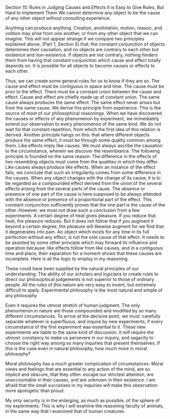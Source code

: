 Section 15: Rules in Judging Causes and Effects
It is Easy to Give Rules, But Hard to Implement Them
We cannot determine any object to be the cause of any other object without consulting experience.

Anything can produce anything.
Creation, annihilation, motion, reason, and volition may arise from one another, or from any other object that we can imagine.
This will not appear strange if we compare two principles explained above, (Part 1, Section 5) that:
the constant conjunction of objects determines their causation, and
no objects are contrary to each other but existence and non-existence.
If objects are not contrary, nothing hinders them from having that constant conjunction which cause and effect totally depends on.
It is possible for all objects to become causes or effects to each other.

Thus, we can create some general rules for us to know if they are so.
The cause and effect must be contiguous in space and time.
The cause must be prior to the effect.
There must be a constant union between the cause and effect.
Cause and effect are chiefly made up of constant union.
The same cause always produces the same effect.
The same effect never arises but from the same cause.
We derive this principle from experience.
This is the source of most of our philosophical reasonings.
When we have discovered the causes or effects of any phenomenon by experiment, we immediately extend our observation to every phenomenon of the same kind.
We do not wait for that constant repetition, from which the first idea of this relation is derived.
Another principle hangs on this: that where different objects produce the same effect, it must be through some quality common among them.
Like effects imply like causes.
We must always ascribe the causation to the circumstance, wherein we discover the resemblance.
The following principle is founded on the same reason:
The difference in the effects of two resembling objects must come from the qualities in which they differ.
Like causes always produce like effects.
When an instance of the effect fails, we conclude that such an irregularity comes from some difference in the causes.
When any object changes with the change of its cause, it is to be regarded as a compounded effect derived from the union of the several effects arising from the several parts of the cause.
The absence or presence of one part of the cause is here supposed to be always attended with the absence or presence of a proportional part of the effect.
This constant conjunction sufficiently proves that the one part is the cause of the other.
However, we must not draw such a conclusion from a few experiments.
A certain degree of heat gives pleasure.
If you reduce that heat, the pleasure reduces.
But it does not follow that if you augment it beyond a certain degree, the pleasure will likewise augment for we find that it degenerates into pain.
An object which exists for any time in its full perfection without any effect, is not the sole cause of that effect.
It needs to be assisted by some other principle which may forward its influence and operation because:
like effects follow from like causes, and
in a contiguous time and place, their separation for a moment shows that these causes are incomplete.
Here is all the logic to employ in my reasoning.

These could have been supplied by the natural principles of our understanding.
The ability of our scholars and logicians to create rules to direct our philosophical judgements is not superior to those of ordinary people.
All the rules of this nature are very easy to invent, but extremely difficult to apply.
Experimental philosophy is the most natural and simple of any philosophy

Even it requires the utmost stretch of human judgment.
The only phenomenon in nature are those compounded and modified by so many different circumstances.
To arrive at the decisive point, we must:
carefully separate whatever is superfluous, and
inquire by new experiments, if every circumstance of the first experiment was essential to it.
These new experiments are liable to the same kind of discussion.
It will require the utmost:
constancy to make us persevere in our inquiry, and
sagacity to choose the right way among so many inquiries that present themselves.
If this is the case even in natural philosophy, how much more in moral philosophy?

Moral philosophy has a much greater complication of circumstances.
Moral views and feelings that are essential to any action of the mind, are so implicit and obscure, that they often:
escape our strictest attention,
are unaccountable in their causes, and
are unknown in their existence.
I am afraid that the small successes in my inquiries will make this obesrvation more apologetic than proud.

My only security is in the enlarging, as much as possible, of the sphere of my experiments.
This is why I will examine the reasoning faculty of animals, in the same way that I examined that of human creatures.